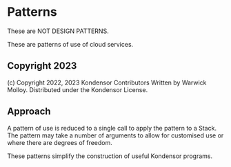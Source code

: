 # Patterns

These are NOT DESIGN PATTERNS.

These are patterns of use of cloud services.

## Copyright 2023

 (c) Copyright 2022, 2023 Kondensor Contributors
 Written by Warwick Molloy.
 Distributed under the Kondensor License.

## Approach

A pattern of use is reduced to a single call to apply the pattern
to a Stack. The pattern may take a number of arguments to allow for
customised use or where there are degrees of freedom.

These patterns simplify the construction of useful Kondensor
programs.


